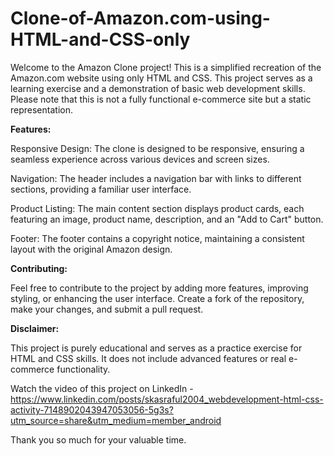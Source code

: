 # Clone-of-Amazon.com-using-HTML-and-CSS-only
Welcome to the Amazon Clone project! This is a simplified recreation of the Amazon.com website using only HTML and CSS. This project serves as a learning exercise and a demonstration of basic web development skills. Please note that this is not a fully functional e-commerce site but a static representation.

**Features:**

Responsive Design: The clone is designed to be responsive, ensuring a seamless experience across various devices and screen sizes.

Navigation: The header includes a navigation bar with links to different sections, providing a familiar user interface.

Product Listing: The main content section displays product cards, each featuring an image, product name, description, and an "Add to Cart" button.

Footer: The footer contains a copyright notice, maintaining a consistent layout with the original Amazon design.

**Contributing:**

Feel free to contribute to the project by adding more features, improving styling, or enhancing the user interface. Create a fork of the repository, make your changes, and submit a pull request.

**Disclaimer:**

This project is purely educational and serves as a practice exercise for HTML and CSS skills. It does not include advanced features or real e-commerce functionality.

Watch the video of this project on LinkedIn - https://www.linkedin.com/posts/skasraful2004_webdevelopment-html-css-activity-7148902043947053056-5g3s?utm_source=share&utm_medium=member_android

Thank you so much for your valuable time.
